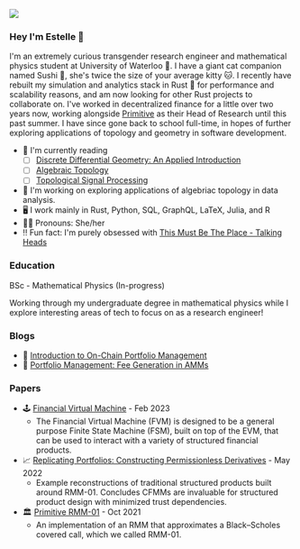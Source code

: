 ![](https://visitor-badge.laobi.icu/badge?page_id=0xEstelle)

### Hey I'm Estelle 🌟

I'm an extremely curious transgender research engineer and mathematical physics student at University of Waterloo 🌌. I have a giant cat companion named Sushi 🍣, she's twice the size of your average kitty 🐱. I recently have rebuilt my simulation and analytics stack in Rust 🦀 for performance and scalability reasons, and am now looking for other Rust projects to collaborate on. I've worked in decentralized finance for a little over two years now, working alongside [Primitive](https://github.com/primitivefinance) as their Head of Research until this past summer. I have since gone back to school full-time, in hopes of further exploring applications of topology and geometry in software development.

- 🔭 I'm currently reading
  - [ ] [Discrete Differential Geometry: An Applied Introduction](http://www.cs.cmu.edu/~kmcrane/Projects/DDG/paper.pdf)
  - [ ] [Algebraic Topology](https://pi.math.cornell.edu/~hatcher/AT/AT.pdf)
  - [ ] [Topological Signal Processing](https://link.springer.com/book/10.1007/978-3-642-36104-3)
- 🌱 I'm working on exploring applications of algebriac topology in data analysis.
- 🖥️ I work mainly in Rust, Python, SQL, GraphQL, LaTeX, Julia, and R
- 🏳️‍⚧️ Pronouns: She/her
- ‼️ Fun fact: I'm purely obsessed with [This Must Be The Place - Talking Heads](https://www.youtube.com/watch?v=fsccjsW8bSY)

### Education

BSc - Mathematical Physics (In-progress)

Working through my undergraduate degree in mathematical physics while I explore interesting areas of tech to focus on as a research engineer!

### Blogs

- 🥛 [Introduction to On-Chain Portfolio Management](https://www.primitive.xyz/posts/RMMTech)
- 🍪 [Portfolio Management: Fee Generation in AMMs](https://www.primitive.xyz/blog/fee-growth)

### Papers

- 🕹️ [Financial Virtual Machine](https://www.primitive.xyz/papers/yellow.pdf) - Feb 2023
  - The Financial Virtual Machine (FVM) is designed to be a general purpose Finite State Machine (FSM), built on top of the EVM, that can be used to interact with a variety of structured financial products.
- 📈 [Replicating Portfolios: Constructing Permissionless Derivatives](https://www.primitive.xyz/papers/Constructing_Permissionless_Derivatives.pdf) - May 2022
  - Example reconstructions of traditional structured products built around RMM-01. Concludes CFMMs are invaluable for structured product design with minimized trust dependencies.
- 🏛️ [Primitive RMM-01](https://www.primitive.xyz/papers/Whitepaper.pdf) - Oct 2021
  - An implementation of an RMM that approximates a Black–Scholes covered call, which we called RMM-01.
